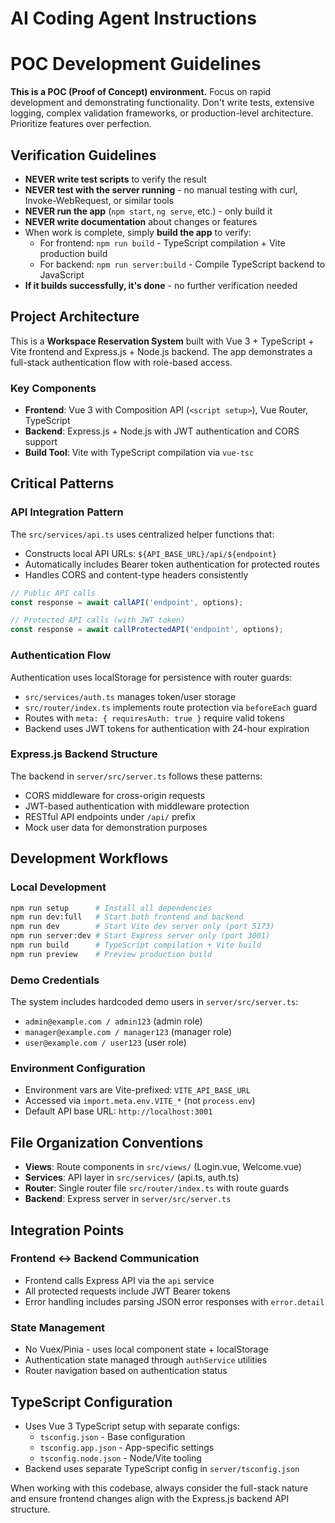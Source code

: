 # AI Coding Agent Instructions


# POC Development Guidelines

**This is a POC (Proof of Concept) environment.** Focus on rapid development and demonstrating functionality. Don't write tests, extensive logging, complex validation frameworks, or production-level architecture. Prioritize features over perfection.

## Verification Guidelines

- **NEVER write test scripts** to verify the result
- **NEVER test with the server running** - no manual testing with curl, Invoke-WebRequest, or similar tools
- **NEVER run the app** (`npm start`, `ng serve`, etc.) - only build it
- **NEVER write documentation** about changes or features
- When work is complete, simply **build the app** to verify:
  - For frontend: `npm run build` - TypeScript compilation + Vite production build
  - For backend: `npm run server:build` - Compile TypeScript backend to JavaScript
- **If it builds successfully, it's done** - no further verification needed

## Project Architecture

This is a **Workspace Reservation System** built with Vue 3 + TypeScript + Vite frontend and Express.js + Node.js backend. The app demonstrates a full-stack authentication flow with role-based access.

### Key Components

- **Frontend**: Vue 3 with Composition API (`<script setup>`), Vue Router, TypeScript
- **Backend**: Express.js + Node.js with JWT authentication and CORS support
- **Build Tool**: Vite with TypeScript compilation via `vue-tsc`

## Critical Patterns

### API Integration Pattern
The `src/services/api.ts` uses centralized helper functions that:
- Constructs local API URLs: `${API_BASE_URL}/api/${endpoint}`
- Automatically includes Bearer token authentication for protected routes
- Handles CORS and content-type headers consistently

```typescript
// Public API calls
const response = await callAPI('endpoint', options);

// Protected API calls (with JWT token)
const response = await callProtectedAPI('endpoint', options);
```

### Authentication Flow
Authentication uses localStorage for persistence with router guards:
- `src/services/auth.ts` manages token/user storage
- `src/router/index.ts` implements route protection via `beforeEach` guard
- Routes with `meta: { requiresAuth: true }` require valid tokens
- Backend uses JWT tokens for authentication with 24-hour expiration

### Express.js Backend Structure
The backend in `server/src/server.ts` follows these patterns:
- CORS middleware for cross-origin requests
- JWT-based authentication with middleware protection
- RESTful API endpoints under `/api/` prefix
- Mock user data for demonstration purposes

## Development Workflows

### Local Development
```bash
npm run setup      # Install all dependencies
npm run dev:full   # Start both frontend and backend
npm run dev        # Start Vite dev server only (port 5173)
npm run server:dev # Start Express server only (port 3001)
npm run build      # TypeScript compilation + Vite build
npm run preview    # Preview production build
```

### Demo Credentials
The system includes hardcoded demo users in `server/src/server.ts`:
- `admin@example.com / admin123` (admin role)
- `manager@example.com / manager123` (manager role)  
- `user@example.com / user123` (user role)

### Environment Configuration
- Environment vars are Vite-prefixed: `VITE_API_BASE_URL`
- Accessed via `import.meta.env.VITE_*` (not `process.env`)
- Default API base URL: `http://localhost:3001`

## File Organization Conventions

- **Views**: Route components in `src/views/` (Login.vue, Welcome.vue)
- **Services**: API layer in `src/services/` (api.ts, auth.ts)
- **Router**: Single router file `src/router/index.ts` with route guards
- **Backend**: Express server in `server/src/server.ts`

## Integration Points

### Frontend ↔ Backend Communication
- Frontend calls Express API via the `api` service
- All protected requests include JWT Bearer tokens
- Error handling includes parsing JSON error responses with `error.detail`

### State Management
- No Vuex/Pinia - uses local component state + localStorage
- Authentication state managed through `authService` utilities
- Router navigation based on authentication status

## TypeScript Configuration
- Uses Vue 3 TypeScript setup with separate configs:
  - `tsconfig.json` - Base configuration
  - `tsconfig.app.json` - App-specific settings
  - `tsconfig.node.json` - Node/Vite tooling
- Backend uses separate TypeScript config in `server/tsconfig.json`

When working with this codebase, always consider the full-stack nature and ensure frontend changes align with the Express.js backend API structure.